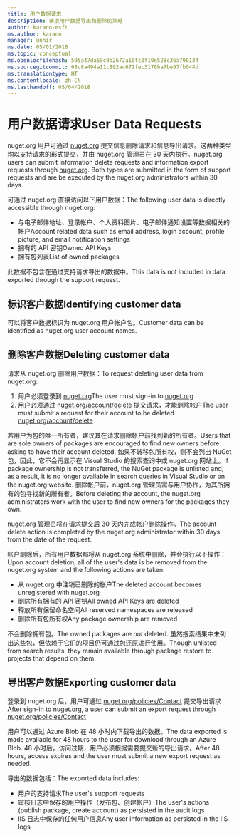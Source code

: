 ```yaml
---
title: 用户数据请求
description: 请求用户数据导出和删除的策略
author: karann-msft
ms.author: karann
manager: unnir
ms.date: 05/01/2018
ms.topic: conceptual
ms.openlocfilehash: 595a47da59c9b2672a10fc0f19e528c36a790134
ms.sourcegitcommit: 68c8a494a11c892ac671fec3170ba7be97fb044d
ms.translationtype: HT
ms.contentlocale: zh-CN
ms.lasthandoff: 05/04/2018
---
```

# <a name="user-data-requests"></a><span data-ttu-id="d6f05-103">用户数据请求</span><span class="sxs-lookup"><span data-stu-id="d6f05-103">User Data Requests</span></span>

<span data-ttu-id="d6f05-104">nuget.org 用户可通过 [nuget.org](https://www.nuget.org) 提交信息删除请求和信息导出请求。这两种类型均以支持请求的形式提交，并由 nuget.org 管理员在 30 天内执行。</span><span class="sxs-lookup"><span data-stu-id="d6f05-104">nuget.org users can submit information delete requests and information export requests through [nuget.org](https://www.nuget.org). Both types are submitted in the form of support requests and are be executed by the nuget.org administrators within 30 days.</span></span>

<span data-ttu-id="d6f05-105">可通过 nuget.org 直接访问以下用户数据：</span><span class="sxs-lookup"><span data-stu-id="d6f05-105">The following user data is directly accessible through nuget.org:</span></span>

* <span data-ttu-id="d6f05-106">与电子邮件地址、登录帐户、个人资料图片、电子邮件通知设置等数据相关的帐户</span><span class="sxs-lookup"><span data-stu-id="d6f05-106">Account related data such as email address, login account, profile picture, and email notification settings</span></span>
* <span data-ttu-id="d6f05-107">拥有的 API 密钥</span><span class="sxs-lookup"><span data-stu-id="d6f05-107">Owned API Keys</span></span>
* <span data-ttu-id="d6f05-108">拥有包列表</span><span class="sxs-lookup"><span data-stu-id="d6f05-108">List of owned packages</span></span>

<span data-ttu-id="d6f05-109">此数据不包含在通过支持请求导出的数据中。</span><span class="sxs-lookup"><span data-stu-id="d6f05-109">This data is not included in data exported through the support request.</span></span>

## <a name="identifying-customer-data"></a><span data-ttu-id="d6f05-110">标识客户数据</span><span class="sxs-lookup"><span data-stu-id="d6f05-110">Identifying customer data</span></span>

<span data-ttu-id="d6f05-111">可以将客户数据标识为 nuget.org 用户帐户名。</span><span class="sxs-lookup"><span data-stu-id="d6f05-111">Customer data can be identified as nuget.org user account names.</span></span>

## <a name="deleting-customer-data"></a><span data-ttu-id="d6f05-112">删除客户数据</span><span class="sxs-lookup"><span data-stu-id="d6f05-112">Deleting customer data</span></span>

<span data-ttu-id="d6f05-113">请求从 nuget.org 删除用户数据：</span><span class="sxs-lookup"><span data-stu-id="d6f05-113">To request deleting user data from nuget.org:</span></span>

1. <span data-ttu-id="d6f05-114">用户必须登录到 [nuget.org](https://www.nuget.org)</span><span class="sxs-lookup"><span data-stu-id="d6f05-114">The user must sign-in to [nuget.org](https://www.nuget.org)</span></span>
1. <span data-ttu-id="d6f05-115">用户必须通过 [nuget.org/account/delete](https://www.nuget.org/account/delete) 提交请求，才能删除帐户</span><span class="sxs-lookup"><span data-stu-id="d6f05-115">The user must submit a request for their account to be deleted [nuget.org/account/delete](https://www.nuget.org/account/delete)</span></span>

<span data-ttu-id="d6f05-116">若用户为包的唯一所有者，建议其在请求删除帐户前找到新的所有者。</span><span class="sxs-lookup"><span data-stu-id="d6f05-116">Users that are sole owners of packages are encouraged to find new owners before asking to have their account deleted.</span></span> <span data-ttu-id="d6f05-117">如果不转移包所有权，则不会列出 NuGet 包，因此，它不会再显示在 Visual Studio 的搜索查询中或 nuget.org 网站上。</span><span class="sxs-lookup"><span data-stu-id="d6f05-117">If package ownership is not transferred, the NuGet package is unlisted and, as a result, it is no longer available in search queries in Visual Studio or on the nuget.org website.</span></span> <span data-ttu-id="d6f05-118">删除帐户前，nuget.org 管理员需与用户协作，为其所拥有的包寻找新的所有者。</span><span class="sxs-lookup"><span data-stu-id="d6f05-118">Before deleting the account, the nuget.org administrators work with the user to find new owners for the packages they own.</span></span>

<span data-ttu-id="d6f05-119">nuget.org 管理员将在请求提交后 30 天内完成帐户删除操作。</span><span class="sxs-lookup"><span data-stu-id="d6f05-119">The account delete action is completed by the nuget.org administrator within 30 days from the date of the request.</span></span>

<span data-ttu-id="d6f05-120">帐户删除后，所有用户数据都将从 nuget.org 系统中删除，并会执行以下操作：</span><span class="sxs-lookup"><span data-stu-id="d6f05-120">Upon account deletion, all of the user's data is be removed from the nuget.org system and the following actions are taken:</span></span>

* <span data-ttu-id="d6f05-121">从 nuget.org 中注销已删除的帐户</span><span class="sxs-lookup"><span data-stu-id="d6f05-121">The deleted account becomes unregistered with nuget.org</span></span>
* <span data-ttu-id="d6f05-122">删除所有拥有的 API 密钥</span><span class="sxs-lookup"><span data-stu-id="d6f05-122">All owned API Keys are deleted</span></span>
* <span data-ttu-id="d6f05-123">释放所有保留命名空间</span><span class="sxs-lookup"><span data-stu-id="d6f05-123">All reserved namespaces are released</span></span>
* <span data-ttu-id="d6f05-124">删除所有包所有权</span><span class="sxs-lookup"><span data-stu-id="d6f05-124">Any package ownership are removed</span></span>

<span data-ttu-id="d6f05-125">不会删除拥有包。</span><span class="sxs-lookup"><span data-stu-id="d6f05-125">The owned packages are *not* deleted.</span></span> <span data-ttu-id="d6f05-126">虽然搜索结果中未列出这些包，但依赖于它们的项目仍可通过包还原进行使用。</span><span class="sxs-lookup"><span data-stu-id="d6f05-126">Though unlisted from search results, they remain available through package restore to projects that depend on them.</span></span>

## <a name="exporting-customer-data"></a><span data-ttu-id="d6f05-127">导出客户数据</span><span class="sxs-lookup"><span data-stu-id="d6f05-127">Exporting customer data</span></span>

<span data-ttu-id="d6f05-128">登录到 nuget.org 后，用户可通过 [nuget.org/policies/Contact](https://www.nuget.org/policies/Contact) 提交导出请求</span><span class="sxs-lookup"><span data-stu-id="d6f05-128">After sign-in to nuget.org, a user can submit an export request through [nuget.org/policies/Contact](https://www.nuget.org/policies/Contact)</span></span>

<span data-ttu-id="d6f05-129">用户可以通过 Azure Blob 在 48 小时内下载导出的数据。</span><span class="sxs-lookup"><span data-stu-id="d6f05-129">The data exported is made available for 48 hours to the user for download through an Azure Blob.</span></span> <span data-ttu-id="d6f05-130">48 小时后，访问过期，用户必须根据需要提交新的导出请求。</span><span class="sxs-lookup"><span data-stu-id="d6f05-130">After 48 hours, access expires and the user must submit a new export request as needed.</span></span>

<span data-ttu-id="d6f05-131">导出的数据包括：</span><span class="sxs-lookup"><span data-stu-id="d6f05-131">The exported data includes:</span></span>

* <span data-ttu-id="d6f05-132">用户的支持请求</span><span class="sxs-lookup"><span data-stu-id="d6f05-132">The user's support requests</span></span>
* <span data-ttu-id="d6f05-133">审核日志中保存的用户操作（发布包、创建帐户）</span><span class="sxs-lookup"><span data-stu-id="d6f05-133">The user's actions (publish package, create account) as persisted in the audit logs</span></span>
* <span data-ttu-id="d6f05-134">IIS 日志中保存的任何用户信息</span><span class="sxs-lookup"><span data-stu-id="d6f05-134">Any user information as persisted in the IIS logs</span></span>
